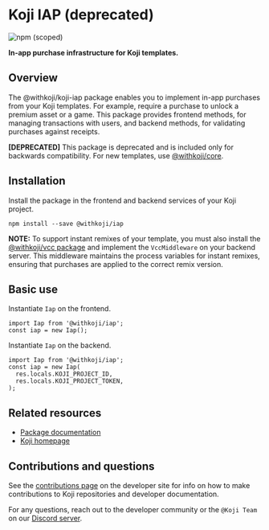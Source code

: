 # Koji IAP (deprecated)
![npm (scoped)](https://img.shields.io/npm/v/@withkoji/iap?color=green&style=flat-square)

**In-app purchase infrastructure for Koji templates.**

## Overview

The @withkoji/koji-iap package enables you to implement in-app purchases from your Koji templates. For example, require a purchase to unlock a premium asset or a game. This package provides frontend methods, for managing transactions with users, and backend methods, for validating purchases against receipts.

**[DEPRECATED]**
This package is deprecated and is included only for backwards compatibility.
For new templates, use [@withkoji/core](https://developer.withkoji.com/reference/core/withkoji-koji-core).

## Installation

Install the package in the frontend and backend services of your Koji project.

```
npm install --save @withkoji/iap
```

**NOTE:** To support instant remixes of your template, you must also install the [@withkoji/vcc package](https://developer.withkoji.com/reference/deprecated-packages/withkoji-vcc-package) and implement the `VccMiddleware` on your backend server. This middleware maintains the process variables for instant remixes, ensuring that purchases are applied to the correct remix version.

## Basic use

Instantiate `Iap` on the frontend.

```
import Iap from '@withkoji/iap';
const iap = new Iap();
```

Instantiate `Iap` on the backend.

```
import Iap from '@withkoji/iap';
const iap = new Iap(
  res.locals.KOJI_PROJECT_ID,
  res.locals.KOJI_PROJECT_TOKEN,
);
```

## Related resources

* [Package documentation](https://developer.withkoji.com/reference/deprecated-packages/withkoji-koji-iap-package)
* [Koji homepage](http://withkoji.com/)

## Contributions and questions

See the [contributions page](https://developer.withkoji.com/docs/about/contribute-koji-developers) on the developer site for info on how to make contributions to Koji repositories and developer documentation.

For any questions, reach out to the developer community or the `@Koji Team` on our [Discord server](https://discord.com/invite/9egkTWf4ec).
